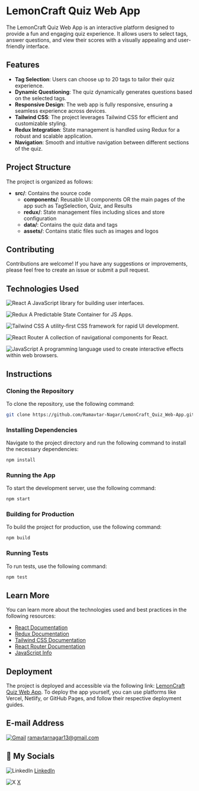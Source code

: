 # LemonCraft Quiz Web App

The LemonCraft Quiz Web App is an interactive platform designed to provide a fun and engaging quiz experience. It allows users to select tags, answer questions, and view their scores with a visually appealing and user-friendly interface.

## Features

- **Tag Selection**: Users can choose up to 20 tags to tailor their quiz experience.
- **Dynamic Questioning**: The quiz dynamically generates questions based on the selected tags.
- **Responsive Design**: The web app is fully responsive, ensuring a seamless experience across devices.
- **Tailwind CSS**: The project leverages Tailwind CSS for efficient and customizable styling.
- **Redux Integration**: State management is handled using Redux for a robust and scalable application.
- **Navigation**: Smooth and intuitive navigation between different sections of the quiz.

## Project Structure

The project is organized as follows:

- **src/**: Contains the source code
  - **components/**: Reusable UI components OR the main pages of the app such as TagSelection, Quiz, and Results
  - **redux/**: State management files including slices and store configuration
  - **data/**: Contains the quiz data and tags
  - **assets/**: Contains static files such as images and logos

## Contributing

Contributions are welcome! If you have any suggestions or improvements, please feel free to create an issue or submit a pull request.

## Technologies Used

![React](https://img.shields.io/badge/react-%2320232a.svg?style=for-the-badge&logo=react&logoColor=%2361DAFB)
A JavaScript library for building user interfaces.

![Redux](https://img.shields.io/badge/redux-%23593d88.svg?style=for-the-badge&logo=redux&logoColor=white)
A Predictable State Container for JS Apps.

![Tailwind CSS](https://img.shields.io/badge/tailwindcss-%2338B2AC.svg?style=for-the-badge&logo=tailwind-css&logoColor=white)
A utility-first CSS framework for rapid UI development.

![React Router](https://img.shields.io/badge/react_router-%23CA4245.svg?style=for-the-badge&logo=react-router&logoColor=white)
A collection of navigational components for React.

![JavaScript](https://img.shields.io/badge/javascript-%23323330.svg?style=for-the-badge&logo=javascript&logoColor=%23F7DF1E)
A programming language used to create interactive effects within web browsers.

## Instructions

### Cloning the Repository

To clone the repository, use the following command:

```bash
git clone https://github.com/Ramavtar-Nagar/LemonCraft_Quiz_Web-App.git
```

### Installing Dependencies

Navigate to the project directory and run the following command to install the necessary dependencies:

```bash
npm install
```

### Running the App

To start the development server, use the following command:

```bash
npm start
```

### Building for Production

To build the project for production, use the following command:

```bash
npm build
```

### Running Tests

To run tests, use the following command:

```bash
npm test
```


## Learn More

You can learn more about the technologies used and best practices in the following resources:

- [React Documentation](https://reactjs.org/docs/getting-started.html)
- [Redux Documentation](https://redux.js.org/)
- [Tailwind CSS Documentation](https://tailwindcss.com/docs)
- [React Router Documentation](https://reactrouter.com/)
- [JavaScript Info](https://javascript.info/)

## Deployment

The project is deployed and accessible via the following link: [LemonCraft Quiz Web App](https://github.com/Ramavtar-Nagar/LemonCraft_Quiz_Web-App). To deploy the app yourself, you can use platforms like Vercel, Netlify, or GitHub Pages, and follow their respective deployment guides.

## E-mail Address

[![Gmail](https://img.shields.io/badge/Gmail-D14836?style=for-the-badge&logo=gmail&logoColor=white)](mailto:ramavtarnagar13@gmail.com)
[ramavtarnagar13@gmail.com](mailto:ramavtarnagar13@gmail.com)

## 🔗 My Socials

![LinkedIn](https://img.shields.io/badge/linkedin-%230077B5.svg?style=for-the-badge&logo=linkedin&logoColor=white)
[LinkedIn](https://www.linkedin.com/in/ramavtar-nagar-a942a4216?utm_source=share&utm_campaign=share_via&utm_content=profile&utm_medium=android_app)

![X](https://img.shields.io/badge/X-%23000000.svg?style=for-the-badge&logo=X&logoColor=white)
[X](https://x.com/Ramavta60509861?t=7nTCY6zozQfNJs5uYGFyTQ&s=09)
